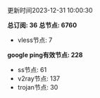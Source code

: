 更新时间2023-12-31 10:00:30

**总订阅: 36**
**总节点: 6760**
- vless节点: 7

**google ping有效节点: 228**
- ss节点: 61
- v2ray节点: 137
- trojan节点: 30
